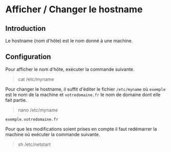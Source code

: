# Afficher / Changer le hostname

## Introduction

Le hostname (nom d'hôte) est le nom donné à une machine.

## Configuration

Pour afficher le nom d'hôte, exécuter la commande suivante.

> cat /etc/myname

Pour changer le hostname, il suffit d'éditer le fichier `/etc/myname` où `exemple` est le nom de la machine et `votredomaine.fr` le nom de domaine dont elle fait partie.

> nano /etc/myname

```
exemple.votredomaine.fr
```

Pour que les modifications soient prises en compte il faut redémarrer la machine où exécuter la commande suivante.

> sh /etc/netstart

